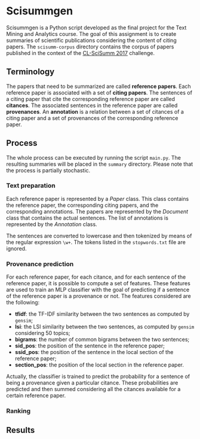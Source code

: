 # Scisummgen

Scisummgen is a Python script developed as the final project for the Text Mining and Analytics course. The goal of this assignment is to create summaries of scientific publications considering the content of citing papers. The `scisumm-corpus` directory contains the corpus of papers published in the context of the [CL-SciSumm 2017](http://wing.comp.nus.edu.sg/~cl-scisumm2017/) challenge.

## Terminology

The papers that need to be summarized are called **reference papers**. Each reference paper is associated with a set of **citing papers**. The sentences of a citing paper that cite the corresponding reference paper are called **citances**. The associated sentences in the reference paper are called **provenances**. An **annotation** is a relation between a set of citances of a citing paper and a set of provenances of the corresponding reference paper.

## Process

The whole process can be executed by running the script `main.py`. The resulting summaries will be placed in the `summary` directory. Please note that the process is partially stochastic.

### Text preparation

Each reference paper is represented by a *Paper* class. This class contains the reference paper, the corresponding citing papers, and the corresponding annotations. The papers are represented by the *Document* class that contains the actual sentences. The list of annotations is represented by the *Annotation* class.

The sentences are converted to lowercase and then tokenized by means of the regular expression `\w+`. The tokens listed in the `stopwords.txt` file are ignored.

### Provenance prediction

For each reference paper, for each citance, and for each sentence of the reference paper, it is possible to compute a set of features. These features are used to train an MLP classifier with the goal of predicting if a sentence of the reference paper is a provenance or not. The features considered are the following:

* **tfidf**: the TF-IDF similarity between the two sentences as computed by `gensim`;
* **lsi**: the LSI similarity between the two sentences, as computed by `gensim` considering 50 topics;
* **bigrams**: the number of common bigrams between the two sentences;
* **sid_pos**: the position of the sentence in the reference paper;
* **ssid_pos**: the position of the sentence in the local section of the reference paper;
* **section_pos**: the position of the local section in the reference paper.

Actually, the classifier is trained to predict the probability for a sentence of being a provenance given a particular citance. These probabilities are predicted and then summed considering all the citances available for a certain reference paper.

### Ranking

## Results